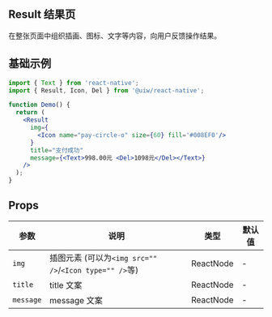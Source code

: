 Result 结果页
---

在整张页面中组织插画、图标、文字等内容，向用户反馈操作结果。

## 基础示例

```jsx
import { Text } from 'react-native';
import { Result, Icon, Del } from '@uiw/react-native';

function Demo() {
  return (
    <Result
      img={
        <Icon name="pay-circle-o" size={60} fill='#008EF0'/>
      }
      title="支付成功"
      message={<Text>998.00元 <Del>1098元</Del></Text>}
    />
  );
}
```

## Props

| 参数 | 说明 | 类型 | 默认值 |
|------|------|-----|------|
| `img` | 插图元素 (可以为`<img src="" />`/`<Icon type="" />`等) | ReactNode | - |
| `title` | title 文案 | ReactNode | - |
| `message` | message 文案| ReactNode | - |
